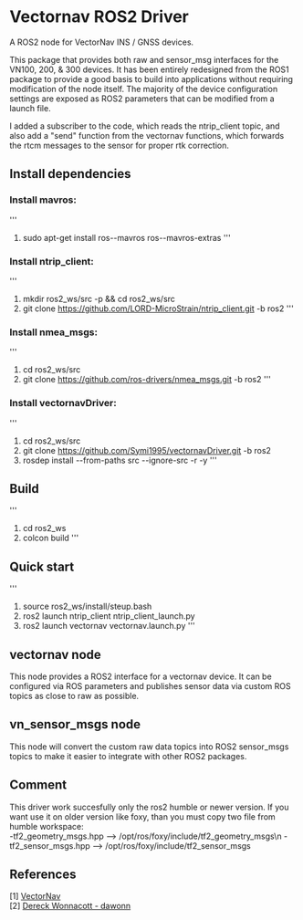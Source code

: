 # Vectornav ROS2 Driver

A ROS2 node for VectorNav INS / GNSS devices. 

This package that provides both raw and sensor_msg interfaces for the VN100, 200, & 300 devices. 
It has been entirely redesigned from the ROS1 package to provide a good basis to build into applications
without requiring modification of the node itself. The majority of the device configuration settings are 
exposed as ROS2 parameters that can be modified from a launch file. 

I added a subscriber to the code, which reads the ntrip_client topic,
and also add a "send" function from the vectornav functions,
which forwards the rtcm messages to the sensor for proper rtk correction.


## Install dependencies

### Install mavros:

'''
1. sudo apt-get install ros-<rosdistro>-mavros ros-<rosdistro>-mavros-extras
'''

### Install ntrip_client:

'''
1. mkdir ros2_ws/src -p && cd ros2_ws/src
2. git clone https://github.com/LORD-MicroStrain/ntrip_client.git -b ros2
'''

### Install nmea_msgs:

'''
1. cd ros2_ws/src
2. git clone https://github.com/ros-drivers/nmea_msgs.git -b ros2
'''

### Install vectornavDriver:

'''
1. cd ros2_ws/src
2. git clone https://github.com/Symi1995/vectornavDriver.git -b ros2
3. rosdep install --from-paths src --ignore-src -r -y
'''


## Build

'''
1. cd ros2_ws
2. colcon build
'''

## Quick start

'''
1. source ros2_ws/install/steup.bash
2. ros2 launch ntrip_client ntrip_client_launch.py 
3. ros2 launch vectornav vectornav.launch.py 
'''


## vectornav node

This node provides a ROS2 interface for a vectornav device. It can be configured
via ROS parameters and publishes sensor data via custom ROS topics as close to raw as possible.


## vn_sensor_msgs node

This node will convert the custom raw data topics into ROS2 sensor_msgs topics to make it easier 
to integrate with other ROS2 packages. 

## Comment

This driver work succesfully only the ros2 humble or newer version. If you want use it on older version like foxy,
than you must copy two file from humble workspace:  
	-tf2_geometry_msgs.hpp --> /opt/ros/foxy/include/tf2_geometry_msgs\n
	-tf2_sensor_msgs.hpp --> /opt/ros/foxy/include/tf2_sensor_msgs

## References 

[1] [VectorNav](http://www.vectornav.com/)  
[2] [Dereck Wonnacott - dawonn](https://github.com/dawonn/vectornav/tree/ros2)